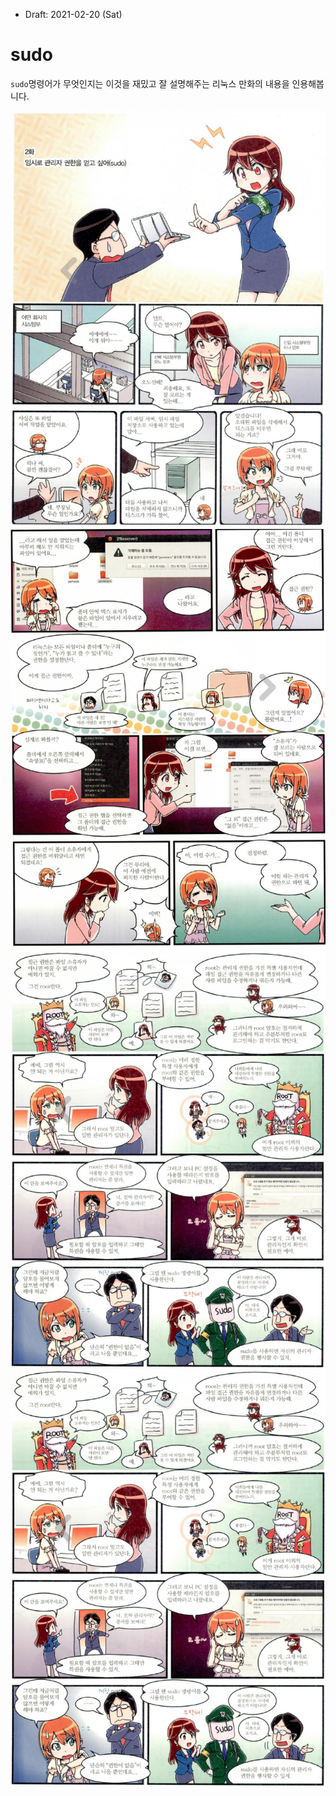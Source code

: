 * Draft: 2021-02-20 (Sat)

# sudo

`sudo`명령어가 무엇인지는 이것을 재밌고 잘 설명해주는 리눅스 만화의 내용을 인용해봅니다.

<img src='images/linux-sudo-manhwa-1.png'>

<img src='images/linux-sudo-manhwa-2.png'>

<img src='images/linux-sudo-manhwa-3.png'>

<img src='images/linux-sudo-manhwa-4.png'>



